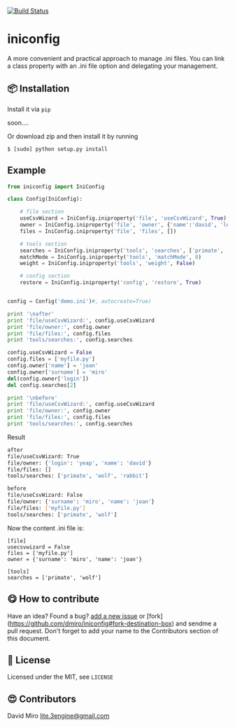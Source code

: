 [![Build Status](https://travis-ci.org/dmiro/iniconfig.svg?branch=master)](https://travis-ci.org/dmiro/iniconfig)

# iniconfig
A more convenient and practical approach to manage .ini files. You can link a class property with an .ini file option and delegating your management.

:package: Installation
-----------------------

Install it via `pip`

soon....

Or download zip and then install it by running

`$ [sudo] python setup.py install`


Example
-------

```python
from iniconfig import IniConfig

class Config(IniConfig):

    # file section
    useCsvWizard = IniConfig.iniproperty('file', 'useCsvWizard', True)
    owner = IniConfig.iniproperty('file', 'owner', {'name':'david', 'login':'yeap'})
    files = IniConfig.iniproperty('file', 'files', [])

    # tools section
    searches = IniConfig.iniproperty('tools', 'searches', ['primate', 'wolf', 'rabbit'])
    matchMode = IniConfig.iniproperty('tools', 'matchMode', 0)
    weight = IniConfig.iniproperty('tools', 'weight', False)

    # config section
    restore = IniConfig.iniproperty('config', 'restore', True)


config = Config('demo.ini')#, autocreate=True)

print '\nafter'
print 'file/useCsvWizard:', config.useCsvWizard
print 'file/owner:', config.owner
print 'file/files:', config.files
print 'tools/searches:', config.searches

config.useCsvWizard = False
config.files = ['myfile.py']
config.owner['name'] = 'joan'
config.owner['surname'] = 'miro'
del(config.owner['login'])
del config.searches[2]

print '\nbefore'
print 'file/useCsvWizard:', config.useCsvWizard
print 'file/owner:', config.owner
print 'file/files:', config.files
print 'tools/searches:', config.searches
```

Result

```bash
after
file/useCsvWizard: True
file/owner: {'login': 'yeap', 'name': 'david'}
file/files: []
tools/searches: ['primate', 'wolf', 'rabbit']

before
file/useCsvWizard: False
file/owner: {'surname': 'miro', 'name': 'joan'}
file/files: ['myfile.py']
tools/searches: ['primate', 'wolf']
```

Now the content .ini file is:

```text
[file]
usecsvwizard = False
files = ['myfile.py']
owner = {'surname': 'miro', 'name': 'joan'}

[tools]
searches = ['primate', 'wolf']
```

:yum: How to contribute
-----------------------

Have an idea? Found a bug? [add a new issue](https://github.com/dmiro/iniconfig/issues) or [fork] (https://github.com/dmiro/iniconfig#fork-destination-box) and sendme a pull request. Don't forget to add your name to the Contributors section of this document.

:scroll: License
----------------

Licensed under the MIT, see `LICENSE`

:heart_eyes: Contributors
--------------------------

David Miro <lite.3engine@gmail.com>
